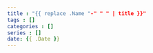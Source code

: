 ```yaml
---
title : "{{ replace .Name "-" " " | title }}"
tags : []
categories : []
series : []
date: {{ .Date }}
---
```


